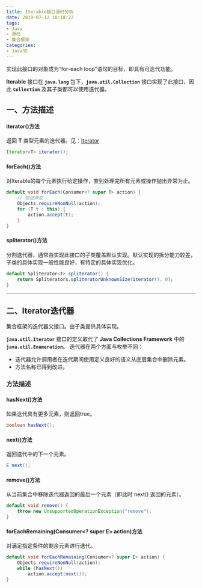 ```yaml
---
title: Iterable接口源码分析
date: 2019-07-12 10:18:22
tags:
- Java
- 源码
- 集合框架
categories:
- JavaSE
---
```


实现此接口的对象成为“for-each loop”语句的目标，即具有可迭代功能。

**Iterable** 接口在 **`java.lang`** 包下，**`java.util.Collection`** 接口实现了此接口，因此 **`Collection`** 及其子类都可以使用迭代器。

## 一、方法描述

#### iterator()方法

返回 **T** 类型元素的迭代器。见：<a href="#Iterator">Iterator</a>
```java
Iterator<T> iterator();
```

<!-- more -->

#### forEach()方法

对Iterable的每个元素执行给定操作，直到处理完所有元素或操作抛出异常为止。
```java
default void forEach(Consumer<? super T> action) {
    // 验证非空
    Objects.requireNonNull(action);
    for (T t : this) {
        action.accept(t);
    }
}
```

#### spliterator()方法

分割迭代器，通常由实现此接口的子类覆盖默认实现。默认实现的拆分能力较差，子类的具体实现一般性能良好，有特定的具体实现优化。
```java
default Spliterator<T> spliterator() {
    return Spliterators.spliteratorUnknownSize(iterator(), 0);
}
```

---

## <div id="Iterator">二、Iterator迭代器</div>

集合框架的迭代器父接口。由子类提供具体实现。

**`java.util.Iterator`** 接口的定义取代了 **Java Collections Framework** 中的 **`java.util.Enumeration`**。 迭代器在两个方面与枚举不同：

- 迭代器允许调用者在迭代期间使用定义良好的语义从底层集合中删除元素。
- 方法名称已得到改进。

### 方法描述

#### hasNext()方法

如果迭代具有更多元素，则返回true。
```java
boolean hasNext();
```

#### next()方法

返回迭代中的下一个元素。
```java
E next();
```

#### remove()方法

从当前集合中移除迭代器返回的最后一个元素（即此时 next() 返回的元素）。
```java
default void remove() {
    throw new UnsupportedOperationException("remove");
}
```

#### forEachRemaining(Consumer<? super E> action)方法

对满足指定条件的剩余元素进行迭代。
```java
default void forEachRemaining(Consumer<? super E> action) {
    Objects.requireNonNull(action);
    while (hasNext())
        action.accept(next());
}
```



































